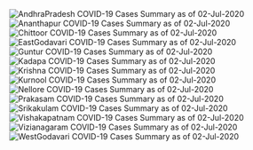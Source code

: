 
<img src="https://deepuhub.github.io/COVID-19/GraphsGenerated/02-Jul-2020/Last24Hrs_AndhraPradesh_02-Jul-2020.jpg" alt="AndhraPradesh COVID-19 Cases Summary as of 02-Jul-2020">
 <br>
<img src="https://deepuhub.github.io/COVID-19/GraphsGenerated/02-Jul-2020/Last24Hrs_Ananthapur_02-Jul-2020.jpg" alt="Ananthapur COVID-19 Cases Summary as of 02-Jul-2020">
 <br>
<img src="https://deepuhub.github.io/COVID-19/GraphsGenerated/02-Jul-2020/Last24Hrs_Chittoor_02-Jul-2020.jpg" alt="Chittoor COVID-19 Cases Summary as of 02-Jul-2020">
 <br>
<img src="https://deepuhub.github.io/COVID-19/GraphsGenerated/02-Jul-2020/Last24Hrs_EastGodavari_02-Jul-2020.jpg" alt="EastGodavari COVID-19 Cases Summary as of 02-Jul-2020">
 <br>
<img src="https://deepuhub.github.io/COVID-19/GraphsGenerated/02-Jul-2020/Last24Hrs_Guntur_02-Jul-2020.jpg" alt="Guntur COVID-19 Cases Summary as of 02-Jul-2020">
 <br>
<img src="https://deepuhub.github.io/COVID-19/GraphsGenerated/02-Jul-2020/Last24Hrs_Kadapa_02-Jul-2020.jpg" alt="Kadapa COVID-19 Cases Summary as of 02-Jul-2020">
 <br>
<img src="https://deepuhub.github.io/COVID-19/GraphsGenerated/02-Jul-2020/Last24Hrs_Krishna_02-Jul-2020.jpg" alt="Krishna COVID-19 Cases Summary as of 02-Jul-2020">
 <br>
<img src="https://deepuhub.github.io/COVID-19/GraphsGenerated/02-Jul-2020/Last24Hrs_Kurnool_02-Jul-2020.jpg" alt="Kurnool COVID-19 Cases Summary as of 02-Jul-2020">
 <br>
<img src="https://deepuhub.github.io/COVID-19/GraphsGenerated/02-Jul-2020/Last24Hrs_Nellore_02-Jul-2020.jpg" alt="Nellore COVID-19 Cases Summary as of 02-Jul-2020">
 <br>
<img src="https://deepuhub.github.io/COVID-19/GraphsGenerated/02-Jul-2020/Last24Hrs_Prakasam_02-Jul-2020.jpg" alt="Prakasam COVID-19 Cases Summary as of 02-Jul-2020">
 <br>
<img src="https://deepuhub.github.io/COVID-19/GraphsGenerated/02-Jul-2020/Last24Hrs_Srikakulam_02-Jul-2020.jpg" alt="Srikakulam COVID-19 Cases Summary as of 02-Jul-2020">
 <br>
<img src="https://deepuhub.github.io/COVID-19/GraphsGenerated/02-Jul-2020/Last24Hrs_Vishakapatnam_02-Jul-2020.jpg" alt="Vishakapatnam COVID-19 Cases Summary as of 02-Jul-2020">
 <br>
<img src="https://deepuhub.github.io/COVID-19/GraphsGenerated/02-Jul-2020/Last24Hrs_Vizianagaram_02-Jul-2020.jpg" alt="Vizianagaram COVID-19 Cases Summary as of 02-Jul-2020">
 <br>
<img src="https://deepuhub.github.io/COVID-19/GraphsGenerated/02-Jul-2020/Last24Hrs_WestGodavari_02-Jul-2020.jpg" alt="WestGodavari COVID-19 Cases Summary as of 02-Jul-2020">
 <br> 
